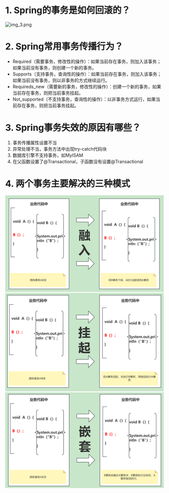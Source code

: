 # 1. Spring的事务是如何回滚的？

![img_3.png](../images/SPRING-%20Spring的事务是如何回滚的.png)

# 2. Spring常用事务传播行为？

- Required（需要事务，修改性的操作）：如果当前存在事务，则加入该事务；如果当前没有事务，则创建一个新的事务。
- Supports（支持事务，查询性的操作）：如果当前存在事务，则加入该事务；如果当前没有事务，则以非事务的方式继续运行。
- Requireds_new（需要新的事务，修改性的操作）：创建一个新的事务，如果当前存在事务，则把当前事务挂起。
- Not_supported（不支持事务，查询性的操作）：以非事务方式运行，如果当前存在事务，则把当前事务挂起。

# 3. Spring事务失效的原因有哪些？
1. 事务传播属性设置不当
2. 异常处理不当，事务方法中出现try-catch代码块
3. 数据库引擎不支持事务，如MyISAM
4. 在父函数设置了@Transactional，子函数没有设置@Transactional

# 4. 两个事务主要解决的三种模式
![img_6.png](SPRING-事务融入.png)
![img_7.png](SPRING-事务挂起.png)
![img_8.png](SPRING-事务嵌套.png)

